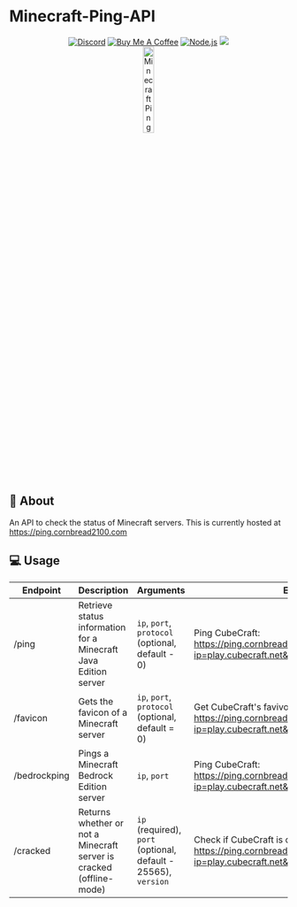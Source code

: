 # Minecraft-Ping-API
<div align="center">
    <a href="https://discord.gg/DYeWwvveKn"><img src="https://img.shields.io/badge/Discord-7289DA?style=for-the-badge&logo=discord&logoColor=white" alt="Discord"/></a>
    <a href="https://www.buymeacoffee.com/cornbread2100"><img src="https://img.shields.io/badge/Buy_Me_A_Coffee-FFDD00?style=for-the-badge&logo=buy-me-a-coffee&logoColor=black" alt="Buy Me A Coffee"/></a>
    <a href="https://nodejs.org/en"><img src="https://img.shields.io/badge/Node.js-43853D?logo=node.js&logoColor=white&style=for-the-badge" alt="Node.js"/></a>
    <a href="https://github.com/kgurchiek/Minecraft-Ping-API"><img src="https://img.shields.io/github/last-commit/kgurchiek/Minecraft-Ping-API?style=for-the-badge&logo=github&logoColor=white&logoWidth=20"/></a>
    <br>
    <img src="https://github.com/nikolan123/Minecraft-Ping-API/blob/main/logo.png?raw=true" alt="Minecraft Ping API Logo" width="20%"/>
</div>

## 📝 About
An API to check the status of Minecraft servers. This is currently hosted at https://ping.cornbread2100.com

## 💻 Usage

| Endpoint | Description | Arguments | Example |
| --- | --- | --- | --- |
| /ping | Retrieve status information for a Minecraft Java Edition server | `ip`, `port`, `protocol` (optional, default - 0) | Ping CubeCraft: https://ping.cornbread2100.com/ping/?ip=play.cubecraft.net&port=25565&protocol=761 |
| /favicon | Gets the favicon of a Minecraft server | `ip`, `port`, `protocol` (optional, default = 0) | Get CubeCraft's favivon: https://ping.cornbread2100.com/favicon/?ip=play.cubecraft.net&port=25565&protocol=761 |
| /bedrockping | Pings a Minecraft Bedrock Edition server | `ip`, `port` | Ping CubeCraft: https://ping.cornbread2100.com/bedrockping/?ip=play.cubecraft.net&port=19132 |
| /cracked | Returns whether or not a Minecraft server is cracked (offline-mode) | `ip` (required), `port` (optional, default - 25565), `version` | Check if CubeCraft is cracked: https://ping.cornbread2100.com/cracked/?ip=play.cubecraft.net&port=25565&version=1.19.3 |
